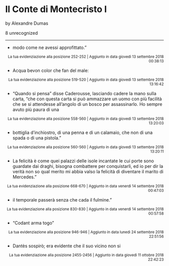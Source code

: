 # Il Conte di Montecristo I
by Alexandre Dumas

8 unrecognized

---

* modo come ne avessi approfittato.”

<p style="text-align: right;"><sup>La tua evidenziazione alla posizione 252-252 | Aggiunto in data giovedì 13 settembre 2018 00:38:13</sup></p>

* Acqua bevon color che fan del male:

<p style="text-align: right;"><sup>La tua evidenziazione alla posizione 519-520 | Aggiunto in data giovedì 13 settembre 2018 13:16:42</sup></p>

* “Quando si pensa” disse Caderousse, lasciando cadere la mano sulla carta, “che con questa carta si può ammazzare un uomo con più facilità che se si attendesse all’angolo di un bosco per assassinarlo. Ho sempre avuto più paura di una

<p style="text-align: right;"><sup>La tua evidenziazione alla posizione 558-560 | Aggiunto in data giovedì 13 settembre 2018 13:20:03</sup></p>

* bottiglia d’inchiostro, di una penna e di un calamaio, che non di una spada o di una pistola.”

<p style="text-align: right;"><sup>La tua evidenziazione alla posizione 560-560 | Aggiunto in data giovedì 13 settembre 2018 13:20:11</sup></p>

* La felicità è come quei palazzi delle isole incantate le cui porte sono guardate dai draghi, bisogna combattere per conquistarli, ed io per dir la verità non so qual merito mi abbia valso la felicità di diventare il marito di Mercedes.”

<p style="text-align: right;"><sup>La tua evidenziazione alla posizione 668-670 | Aggiunto in data venerdì 14 settembre 2018 00:47:03</sup></p>

* il temporale passerà senza che cada il fulmine.”

<p style="text-align: right;"><sup>La tua evidenziazione alla posizione 830-830 | Aggiunto in data venerdì 14 settembre 2018 00:57:58</sup></p>

* “Codant arma togo”

<p style="text-align: right;"><sup>La tua evidenziazione alla posizione 946-946 | Aggiunto in data lunedì 24 settembre 2018 22:51:56</sup></p>

* Dantès sospirò; era evidente che il suo vicino non si

<p style="text-align: right;"><sup>La tua evidenziazione alla posizione 2455-2456 | Aggiunto in data giovedì 11 ottobre 2018 22:42:23</sup></p>

